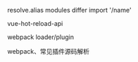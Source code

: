 resolve.alias modules differ
import '/name'

vue-hot-reload-api

webpack loader/plugin 

webpack、常见插件源码解析

